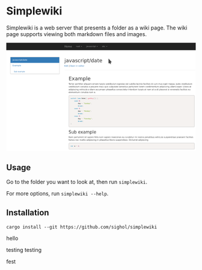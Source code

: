 # Simplewiki

Simplewiki is a web server that presents a folder as a wiki page. The wiki page
supports viewing both markdown files and images.

![Screenshot](docs/screenshot.png)

## Usage

Go to the folder you want to look at, then run `simplewiki`.

For more options, run `simplewiki --help`.


## Installation

```
cargo install --git https://github.com/sighol/simplewiki
```
hello

testing testing

fest